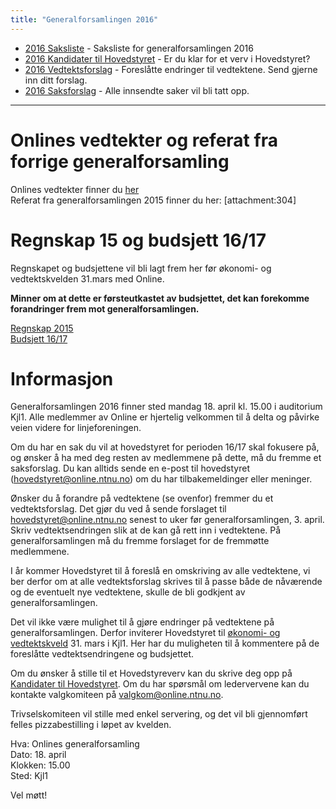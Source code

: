 ```yaml
---
title: "Generalforsamlingen 2016"
---
```


* [2016 Saksliste](/wiki/online/generalforsamlingen/2016/saksliste) - Saksliste for generalforsamlingen 2016
* [2016 Kandidater til Hovedstyret](/wiki/online/generalforsamlingen/2016/valg) - Er du klar for et verv i Hovedstyret?
* [2016 Vedtektsforslag](/wiki/online/generalforsamlingen/2016/vedtekstforslag) - Foreslåtte endringer til vedtektene. Send gjerne inn ditt forslag.
* [2016 Saksforslag](/wiki/online/generalforsamlingen/2016/saksforslag) - Alle innsendte saker vil bli tatt opp.

---

# Onlines vedtekter og referat fra forrige generalforsamling 
Onlines vedtekter finner du [her](/wiki/71/plugin/attachments/download/71/)  
Referat fra generalforsamlingen 2015 finner du her: [attachment:304]

# Regnskap 15 og budsjett 16/17

Regnskapet og budsjettene vil bli lagt frem her før økonomi- og vedtektskvelden 31.mars med Online.  

**Minner om at dette er førsteutkastet av budsjettet, det kan forekomme forandringer frem mot generalforsamlingen.** 

[Regnskap 2015](https://docs.google.com/spreadsheets/d/1iDUiHjVUO1q7rXfKJDfMEChTPwpR2QJTwwxLsTpdXw8/edit?usp=sharing)     
[Budsjett 16/17](https://docs.google.com/spreadsheets/d/1Kw7rSxZtq2brddImTsAnO1mZAtr6sm0Q3XoUshNdP0g/edit?usp=sharing)

# Informasjon

Generalforsamlingen 2016 finner sted mandag 18. april kl. 15.00 i auditorium Kjl1. Alle medlemmer av Online er hjertelig velkommen til å delta og påvirke veien videre for linjeforeningen. 

Om du har en sak du vil at hovedstyret for perioden 16/17 skal fokusere på, og ønsker å ha med deg resten av medlemmene på dette, må du fremme et saksforslag. Du kan alltids sende en e-post til hovedstyret (hovedstyret@online.ntnu.no) om du har tilbakemeldinger eller meninger.

Ønsker du å forandre på vedtektene (se ovenfor) fremmer du et vedtektsforslag. Det gjør du ved å sende forslaget til hovedstyret@online.ntnu.no senest to uker før generalforsamlingen, 3. april. Skriv vedtektsendringen slik at de kan gå rett inn i vedtektene. På generalforsamlingen må du fremme forslaget for de fremmøtte medlemmene.

I år kommer Hovedstyret til å foreslå en omskriving av alle vedtektene, vi ber derfor om at alle vedtektsforslag skrives til å passe både de nåværende og de eventuelt nye vedtektene, skulle de bli godkjent av generalforsamlingen.

Det vil ikke være mulighet til å gjøre endringer på vedtektene på generalforsamlingen. Derfor inviterer Hovedstyret til [økonomi- og vedtektskveld](https://www.facebook.com/events/969880506434584/) 31. mars i Kjl1. Her har du muligheten til å kommentere på de foreslåtte vedtektsendringene og budsjettet. 

Om du ønsker å stille til et Hovedstyreverv kan du skrive deg opp på [Kandidater til Hovedstyret](/wiki/online/generalforsamlingen/2016/valg). Om du har spørsmål om ledervervene kan du kontakte valgkomiteen på valgkom@online.ntnu.no.

Trivselskomiteen vil stille med enkel servering, og det vil bli gjennomført felles pizzabestilling i løpet av kvelden. 

Hva: Onlines generalforsamling  
Dato: 18. april  
Klokken: 15.00  
Sted: Kjl1  

Vel møtt!